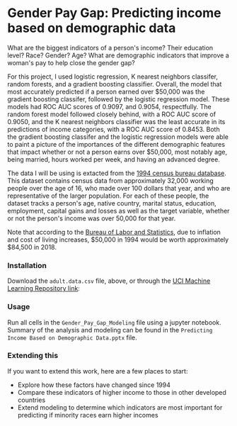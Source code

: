 
# Gender Pay Gap: Predicting income based on demographic data

What are the biggest indicators of a person's income? Their education level? Race? Gender? Age? What are demographic indicators that improve a woman's pay to help close the gender gap?

For this project, I used logistic regression, K nearest neighbors classifer, random forests, and a gradient boosting classifier. Overall, the model that most accurately predicted if a person earned over \$50,000 was the gradient boosting classifer, followed by the logistic regression model. These models had ROC AUC scores of 0.9097, and 0.9054, respectfully. The random forest model followed closely behind, with a ROC AUC score of 0.9050, and the K nearest neighbors classifier was the least accurate in its predictions of income categories, with a ROC AUC score of 0.8453. Both the gradient boosting classifer and the logistic regression models were able to paint a picture of the importances of the different demographic features that impact whether or not a person earns over \$50,000, most notably age, being married, hours worked per week, and having an advanced degree.   

The data I will be using is extacted from the [1994 census bureau database](http://www.census.gov/ftp/pub/DES/www/welcome.html).  This dataset contains census data from approximately 32,000 working people over the age of 16, who made over 100 dollars that year, and who are representative of the larger population.  For each of these people, the dataset tracks a person's age, native country, marital status, education, employment, capital gains and losses as well as the target variable, whether or not the person's income was over 50,000 for that year.  

Note that according to the [Bureau of Labor and Statistics](https://www.bls.gov/data/inflation_calculator.htm), due to inflation and cost of living increases, \$50,000 in 1994 would be worth approximately $84,500 in 2018. 

### Installation
Download the `adult.data.csv` file, above, or through the [UCI Machine Learning Repository link](https://archive.ics.uci.edu/ml/datasets/adult):

### Usage
Run all cells in the `Gender_Pay_Gap_Modeling` file using a jupyter notebook.
Summary of the analysis and modeling can be found in the `Predicting Income Based on Demographic Data.pptx` file. 

### Extending this
If you want to extend this work, here are a few places to start:

- Explore how these factors have changed since 1994
- Compare these indicators of higher income to those in other developed countries
- Extend modeling to determine which indicators are most important for predicting if minority races earn higher incomes
